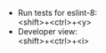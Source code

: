 - Run tests for eslint-8:  
  &lt;shift&gt;+&lt;ctrl&gt;+&lt;y&gt;
- Developer view:  
  &lt;shift&gt;+&lt;ctrl&gt;+&lt;i&gt;
